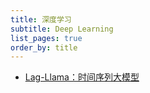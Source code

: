 ```yaml
---
title: 深度学习
subtitle: Deep Learning
list_pages: true
order_by: title
---
```


* [Lag-Llama：时间序列大模型](https://mp.weixin.qq.com/s?__biz=Mzk0NDE5Nzg1Ng==&mid=2247509787&idx=1&sn=ee1c16d4ac918fe31e42b78653988148&chksm=c20a329a4b0db7450dfcdeefa0ba3cb090a4e754fd29eb53d5d86ff6c23909827877f185c55d&scene=132&exptype=timeline_recommend_article_extendread_samebiz&show_related_article=1&subscene=0&scene=132#wechat_redirect)
